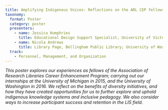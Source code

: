 ```yaml
---
title: Amplifying Indigenous Voices: Reflections on the ARL CEP fellowship
taxonomy:
  format: Poster
  category: poster
  presenters:
    - name: Jessica Humphries
	  title: Educational Design Support Specialist, University of Victoria; University of Washington	
    - name: Nicola Andrews
	  title: Library Page, Bellingham Public Library; University of Washington 
  track:
    - Personnel, Management, and Organization
---
```

_This poster explores our experiences as fellows of the Association of Research Libraries Career Enhancement Program; carrying out our internships at the University of Michigan in 2015, and the University of Washington in 2016.  We reflect on the benefits of diversity initiatives, and how they have created opportunities for us to further explore and uphold indigenous knowledge systems and inclusive pedagogy.  We also consider ways to increase participant success and retention in the LIS field._